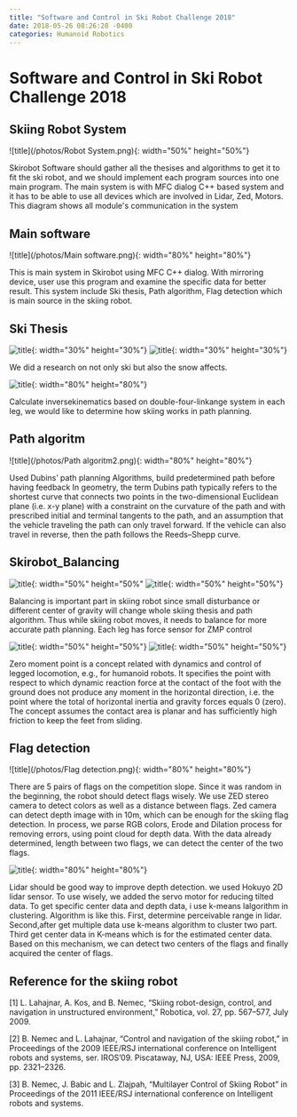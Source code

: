 ```yaml
---
title: "Software and Control in Ski Robot Challenge 2018"
date: 2018-05-26 08:26:28 -0400
categories: Humanoid Robotics
---
```


# Software and Control in Ski Robot Challenge 2018
## Skiing Robot System
![title](/photos/Robot System.png){: width="50%" height="50%"}

Skirobot Software should gather all the thesises and algorithms to get it to fit the ski robot, and we should implement each program sources into one main program. The main system is with MFC dialog C++ based system and it has to be able to use all devices which are involved in Lidar, Zed, Motors. This diagram shows all module's communication in the system


## Main software
![title](/photos/Main software.png){: width="80%" height="80%"}

This is main system in Skirobot using MFC C++ dialog. With mirroring device, user use this program and examine the specific data for better result. This system include Ski thesis, Path algorithm, Flag detection which is main source in the skiing robot.

## Ski Thesis
![title](/photos/Skirobot_thesis.png){: width="30%" height="30%"} ![title](/photos/Skirobot_snowthesis.png){: width="30%" height="30%"}

We did a research on not only ski but also the snow affects.

![title](/photos/ski_inversekinematics.png){: width="80%" height="80%"}

Calculate inversekinematics based on double-four-linkange system in each leg, we would like to determine how skiing works in path planning.

## Path algoritm
![title](/photos/Path algoritm2.png){: width="80%" height="80%"}

Used Dubins’ path planning Algorithms, build predetermined path before having feedback
In geometry, the term Dubins path typically refers to the shortest curve that connects two points in the two-dimensional Euclidean plane (i.e. x-y plane) with a constraint on the curvature of the path and with prescribed initial and terminal tangents to the path, and an assumption that the vehicle traveling the path can only travel forward. If the vehicle can also travel in reverse, then the path follows the Reeds–Shepp curve.

## Skirobot_Balancing
![title](/photos/Skirobot_Loadcell.png){: width="50%" height="50%" ![title](/photos/Skirobot_zmp.png){: width="50%" height="50%"}

Balancing is important part in skiing robot since small disturbance or different center of gravity will change whole skiing thesis and path algorithm. Thus while skiing robot moves, it needs to balance for more accurate path planning. Each leg has force sensor for ZMP control

![title](/photos/Skirobot_pendulum2.png){: width="50%" height="50%"} ![title](/photos/Skirobot_control.png){: width="50%" height="50%"}

Zero moment point is a concept related with dynamics and control of legged locomotion, e.g., for humanoid robots. It specifies the point with respect to which dynamic reaction force at the contact of the foot with the ground does not produce any moment in the horizontal direction, i.e. the point where the total of horizontal inertia and gravity forces equals 0 (zero). The concept assumes the contact area is planar and has sufficiently high friction to keep the feet from sliding.


## Flag detection
![title](/photos/Flag detection.png){: width="80%" height="80%"}

There are 5 pairs of flags on the competition slope. Since it was random in the beginning, the robot should detect flags wisely. We use ZED stereo camera to detect colors as well as a distance between flags. Zed camera can detect depth image with in 10m, which can be enough for the skiing flag detection. In process, we parse RGB colors, Erode and Dilation process for removing errors, using point cloud for depth data. With the data already determined, length between two flags, we can detect the center of the two flags. 


![title](/photos/Lidar.png){: width="80%" height="80%"}

Lidar should be good way to improve depth detection. we used Hokuyo 2D lidar sensor. To use wisely, we added the servo motor for reducing tilted data. To get specific center data and depth data, i use k-means lalgorithm in clustering. Algorithm is like this. First, determine perceivable range in lidar. Second,after get multiple data use k-means algorithm to cluster two part. Third get center data in K-means which is for the estimated center data. Based on this mechanism, we can detect two centers of the flags and finally acquired the center of flags.


## Reference for the skiing robot

[1] L. Lahajnar, A. Kos, and B. Nemec, “Skiing robot-design, control, and navigation in unstructured environment,” Robotica, vol. 27, pp. 567–577, July 2009.

[2] B. Nemec and L. Lahajnar, “Control and navigation of the skiing robot,” in Proceedings of the 2009 IEEE/RSJ international conference on Intelligent robots and systems, ser. IROS’09. Piscataway, NJ, USA: IEEE Press, 2009, pp. 2321–2326.

[3] B. Nemec, J. Babic and L. Zlajpah, “Multilayer Control of Skiing Robot” in Proceedings of the 2011 IEEE/RSJ international conference on Intelligent robots and systems.


